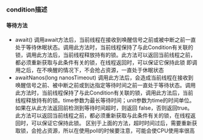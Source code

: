 ### condition描述

#### 等待方法
- await()
调用await方法后，当前线程在接收到唤醒信号之前或被中断之前一直处于等待休眠状态。调用此方法时，当前线程保持了与此Condition有关联的锁，调用此方法后，当前线程释放持有的锁。此方法可以返回当前线程之前，都必须重新获取与此条件有关的锁，在线程返回时，可以保证它保持此锁
即调用之后，在不唤醒的情况下，不会抢占资源，一直处于休眠状态
- awaitNanos(long nanosTimeout)
调用此方法后，会造成当前线程在接收到唤醒信号之前、被中断之前或到达指定等待时间之前一直处于等待状态。调用此方法时，当前线程保持了与此Condition有关联的锁，调用此方法后，当前线程释放持有的锁。time参数为最长等待时间；unit参数为time的时间单位。如果在从此方法返回前检测到等待时间超时，则返回 false，否则返回true。此方法可以返回当前线程之前，都必须重新获取与此条件有关的锁，在线程返回时，可以保证它保持此锁。
区别于上面的方法，超时时间过后，需要重新获取锁，会抢占资源，所以在使用poll的时候要注意，可能会使CPU使用率很高